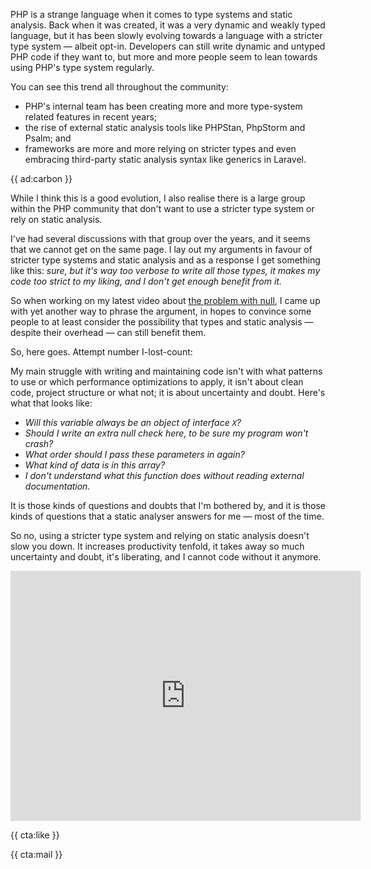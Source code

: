 PHP is a strange language when it comes to type systems and static analysis. Back when it was created, it was a very dynamic and weakly typed language, but it has been slowly evolving towards a language with a stricter type system — albeit opt-in. Developers can still write dynamic and untyped PHP code if they want to, but more and more people seem to lean towards using PHP's type system regularly.

You can see this trend all throughout the community:

- PHP's internal team has been creating more and more type-system related features in recent years;
- the rise of external static analysis tools like PHPStan, PhpStorm and Psalm; and
- frameworks are more and more relying on stricter types and even embracing third-party static analysis syntax like generics in Laravel.

{{ ad:carbon }}

While I think this is a good evolution, I also realise there is a large group within the PHP community that don't want to use a stricter type system or rely on static analysis.

I've had several discussions with that group over the years, and it seems that we cannot get on the same page. I lay out my arguments in favour of stricter type systems and static analysis and as a response I get something like this: _sure, but it's way too verbose to write all those types, it makes my code too strict to my liking, and I don't get enough benefit from it._

So when working on my latest video about [the problem with null](https://youtu.be/e0tstsbD4Ro), I came up with yet another way to phrase the argument, in hopes to convince some people to at least consider the possibility that types and static analysis — despite their overhead — can still benefit them.

So, here goes. Attempt number I-lost-count:

My main struggle with writing and maintaining code isn't with what patterns to use or which performance optimizations to apply, it isn't about clean code, project structure or what not; it is about uncertainty and doubt. Here's what that looks like:

- _Will this variable always be an object of interface `X`?_
- _Should I write an extra null check here, to be sure my program won't crash?_
- _What order should I pass these parameters in again?_
- _What kind of data is in this array?_
- _I don't understand what this function does without reading external documentation._

It is those kinds of questions and doubts that I'm bothered by, and it is those kinds of questions that a static analyser answers for me — most of the time.

So no, using a stricter type system and relying on static analysis doesn't slow you down. It increases productivity tenfold, it takes away so much uncertainty and doubt, it's liberating, and I cannot code without it anymore. 

<iframe width="560" height="400" src="https://www.youtube.com/embed/e0tstsbD4Ro" title="YouTube video player" frameborder="0" allow="accelerometer; autoplay; clipboard-write; encrypted-media; gyroscope; picture-in-picture" allowfullscreen></iframe>

{{ cta:like }}


{{ cta:mail }}
